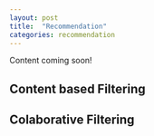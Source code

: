 ```yaml
---
layout: post
title:  "Recommendation"
categories: recommendation 
---
```


Content coming soon!

## Content based Filtering

## Colaborative Filtering

